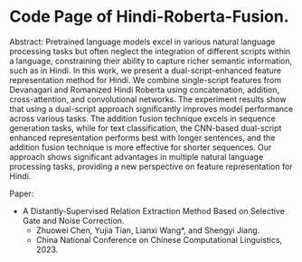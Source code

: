 # Code Page of Hindi-Roberta-Fusion.

Abstract:
Pretrained language models excel in various natural language processing tasks but often neglect the integration of different scripts within a language, constraining their ability to capture richer semantic information, such as in Hindi. In this work, we present a dual-script-enhanced feature representation method for Hindi. We combine single-script features from Devanagari and Romanized Hindi Roberta using concatenation, addition, cross-attention, and convolutional networks. The experiment results show that using a dual-script approach significantly improves model performance across various tasks. The addition fusion technique excels in sequence generation tasks, while for text classification, the CNN-based dual-script enhanced representation performs best with longer sentences, and the addition fusion technique is more effective for shorter sequences. Our approach shows significant advantages in multiple natural language processing tasks, providing a new perspective on feature representation for Hindi.

Paper:
- A Distantly‐Supervised Relation Extraction Method Based on Selective Gate and Noise Correction.
  -  Zhuowei Chen, Yujia Tian, Lianxi Wang*, and Shengyi Jiang. 
  -  China National Conference on Chinese Computational Linguistics, 2023.
